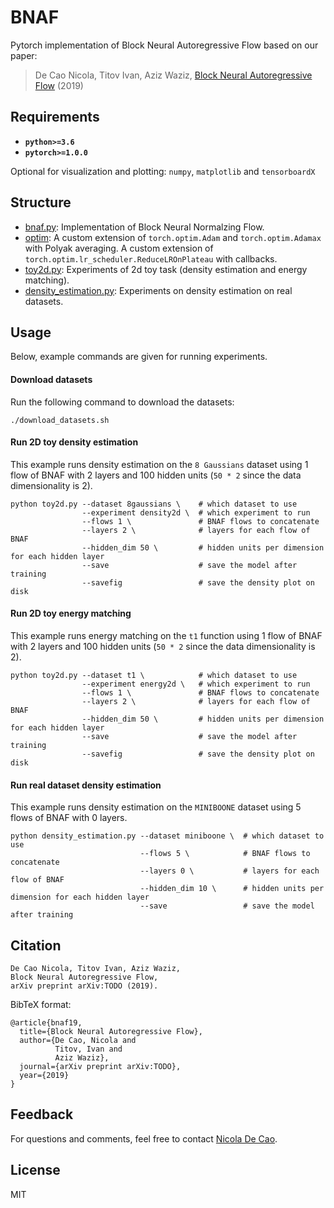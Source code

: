 # BNAF
Pytorch implementation of Block Neural Autoregressive Flow based on our paper:
> De Cao Nicola, Titov Ivan, Aziz Waziz, [Block Neural Autoregressive Flow](http://arxiv.org/abs/TODO) (2019)

## Requirements
* **``python>=3.6``**
* **``pytorch>=1.0.0``**

Optional for visualization and plotting: ``numpy``, ``matplotlib`` and ``tensorboardX``

## Structure
* [bnaf.py](https://github.com/nicola-decao/BNAF/blob/master/bnaf.py): Implementation of Block Neural Normalzing Flow.
* [optim](https://github.com/nicola-decao/BNAF/tree/master/optim): A custom extension of `torch.optim.Adam` and `torch.optim.Adamax` with Polyak averaging. A custom extension of `torch.optim.lr_scheduler.ReduceLROnPlateau` with callbacks.
* [toy2d.py](https://github.com/nicola-decao/BNAF/blob/master/toy2d.py): Experiments of 2d toy task (density estimation and energy matching).
* [density_estimation.py](https://github.com/nicola-decao/BNAF/blob/master/density_estimation.py): Experiments on density estimation on real datasets.

## Usage
Below, example commands are given for running experiments.

#### Download datasets
Run the following command to download the datasets:
```
./download_datasets.sh
```

#### Run 2D toy density estimation
This example runs density estimation on the `8 Gaussians` dataset using 1 flow of BNAF with 2 layers and 100 hidden units (`50 * 2` since the data dimensionality is 2).
```
python toy2d.py --dataset 8gaussians \    # which dataset to use
                --experiment density2d \  # which experiment to run
                --flows 1 \               # BNAF flows to concatenate
                --layers 2 \              # layers for each flow of BNAF
                --hidden_dim 50 \         # hidden units per dimension for each hidden layer
                --save                    # save the model after training
                --savefig                 # save the density plot on disk
```

#### Run 2D toy energy matching
This example runs energy matching on the `t1` function using 1 flow of BNAF with 2 layers and 100 hidden units (`50 * 2` since the data dimensionality is 2).
```
python toy2d.py --dataset t1 \            # which dataset to use
                --experiment energy2d \   # which experiment to run
                --flows 1 \               # BNAF flows to concatenate
                --layers 2 \              # layers for each flow of BNAF
                --hidden_dim 50 \         # hidden units per dimension for each hidden layer
                --save                    # save the model after training
                --savefig                 # save the density plot on disk
```

#### Run real dataset density estimation
This example runs density estimation on the `MINIBOONE` dataset using 5 flows of BNAF with 0 layers.
```
python density_estimation.py --dataset miniboone \  # which dataset to use
                             --flows 5 \            # BNAF flows to concatenate
                             --layers 0 \           # layers for each flow of BNAF
                             --hidden_dim 10 \      # hidden units per dimension for each hidden layer
                             --save                 # save the model after training
```

## Citation
```
De Cao Nicola, Titov Ivan, Aziz Waziz,
Block Neural Autoregressive Flow,
arXiv preprint arXiv:TODO (2019).
```

BibTeX format:
```
@article{bnaf19,
  title={Block Neural Autoregressive Flow},
  author={De Cao, Nicola and
          Titov, Ivan and
          Aziz Waziz},
  journal={arXiv preprint arXiv:TODO},
  year={2019}
}
```

## Feedback
For questions and comments, feel free to contact [Nicola De Cao](mailto:nicola.decao@gmail.com).

## License
MIT
